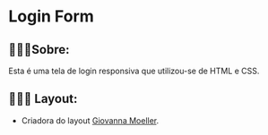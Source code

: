 # Login Form

## 👩🏽‍💻Sobre:

Esta é uma tela de login responsiva que utilizou-se de HTML e CSS.


## 👩🏽‍💻 Layout:

- Criadora do layout [Giovanna Moeller](https://github.com/giovannamoeller).




